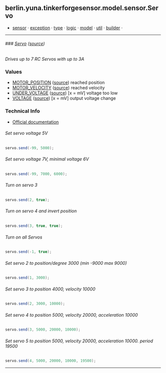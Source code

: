 ## berlin.yuna.tinkerforgesensor.model.sensor.Servo
* [sensor](https://github.com/YunaBraska/tinkerforge-sensor/blob/master/readmeDoc/berlin/yuna/tinkerforgesensor/model/sensor/README.md) · [exception](https://github.com/YunaBraska/tinkerforge-sensor/blob/master/readmeDoc/berlin/yuna/tinkerforgesensor/model/exception/README.md) · [type](https://github.com/YunaBraska/tinkerforge-sensor/blob/master/readmeDoc/berlin/yuna/tinkerforgesensor/model/type/README.md) · [logic](https://github.com/YunaBraska/tinkerforge-sensor/blob/master/readmeDoc/berlin/yuna/tinkerforgesensor/logic/README.md) · [model](https://github.com/YunaBraska/tinkerforge-sensor/blob/master/readmeDoc/berlin/yuna/tinkerforgesensor/model/README.md) · [util](https://github.com/YunaBraska/tinkerforge-sensor/blob/master/readmeDoc/berlin/yuna/tinkerforgesensor/util/README.md) · [builder](https://github.com/YunaBraska/tinkerforge-sensor/blob/master/readmeDoc/berlin/yuna/tinkerforgesensor/model/builder/README.md) · 
---
###### ### [Servo](https://github.com/YunaBraska/tinkerforge-sensor/blob/master/readmeDoc/berlin/yuna/tinkerforgesensor/model/sensor/Servo.md) ([source](https://github.com/YunaBraska/tinkerforge-sensor/blob/master/src/main/java/berlin/yuna/tinkerforgesensor/model/sensor/Servo.java))
 *Drives up to 7 RC Servos with up to 3A* 
### Values
 * [MOTOR_POSITION](https://github.com/YunaBraska/tinkerforge-sensor/blob/master/readmeDoc/berlin/yuna/tinkerforgesensor/model/type/ValueType.md) ([source](https://github.com/YunaBraska/tinkerforge-sensor/blob/master/src/main/java/berlin/yuna/tinkerforgesensor/model/type/ValueType.java))  reached position
 * [MOTOR_VELOCITY](https://github.com/YunaBraska/tinkerforge-sensor/blob/master/readmeDoc/berlin/yuna/tinkerforgesensor/model/type/ValueType.md) ([source](https://github.com/YunaBraska/tinkerforge-sensor/blob/master/src/main/java/berlin/yuna/tinkerforgesensor/model/type/ValueType.java))  reached velocity
 * [UNDER_VOLTAGE](https://github.com/YunaBraska/tinkerforge-sensor/blob/master/readmeDoc/berlin/yuna/tinkerforgesensor/model/type/ValueType.md) ([source](https://github.com/YunaBraska/tinkerforge-sensor/blob/master/src/main/java/berlin/yuna/tinkerforgesensor/model/type/ValueType.java))  [x = mV] voltage too low
 * [VOLTAGE](https://github.com/YunaBraska/tinkerforge-sensor/blob/master/readmeDoc/berlin/yuna/tinkerforgesensor/model/type/ValueType.md) ([source](https://github.com/YunaBraska/tinkerforge-sensor/blob/master/src/main/java/berlin/yuna/tinkerforgesensor/model/type/ValueType.java))  [x = mV] output voltage change 
### Technical Info
 * [Official documentation](href=) 
###### Set servo voltage 5V
 
```java
servo.send(-99, 5000);
```
 
###### Set servo voltage 7V, minimal voltage 6V
 
```java
servo.send(-99, 7000, 6000);
```
 
###### Turn on servo 3
 
```java
servo.send(2, true);
```
 
###### Turn on servo 4 and invert position
 
```java
servo.send(3, true, true);
```
 
###### Turn on all Servos
 
```java
servo.send(-1, true);
```
 
###### Set servo 2 to position/degree 3000 (min -9000 max 9000)
 
```java
servo.send(1, 3000);
```
 
###### Set servo 3 to position 4000, velocity 10000
 
```java
servo.send(2, 3000, 10000);
```
 
###### Set servo 4 to position 5000, velocity 20000, acceleration 10000
 
```java
servo.send(3, 5000, 20000, 10000);
```
 
###### Set servo 5 to position 5000, velocity 20000, acceleration 10000. period 19500
 
```java
servo.send(4, 5000, 20000, 10000, 19500);
```

--- 
